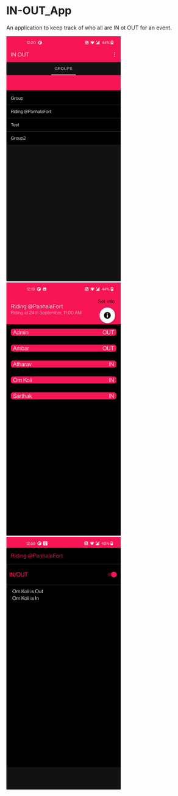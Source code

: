 # IN-OUT_App
An application to keep track of who all are IN ot OUT for an event.


<p float="left">
<img src="https://github.com/omkoli/IN-OUT_App/blob/main/Screenshot_20220722-002055.jpg" width="300" height="640">
<img src="https://github.com/omkoli/IN-OUT_App/blob/main/Screenshot_20220722-001935.jpg" width="300height="640">
<img src="https://github.com/omkoli/IN-OUT_App/blob/main/Screenshot_20220722-005917.jpg" width="300height="640">
</p>







